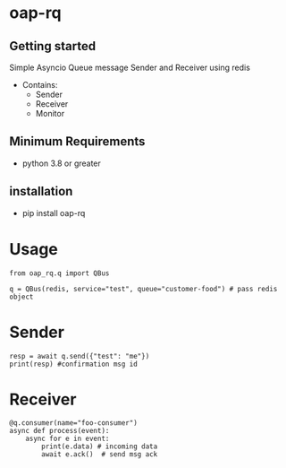 # oap-rq



## Getting started

Simple Asyncio Queue message Sender and Receiver using redis
* Contains:
    * Sender
    * Receiver
    * Monitor

## Minimum Requirements
* python 3.8 or greater

## installation

- pip install oap-rq

# Usage 

```
from oap_rq.q import QBus

q = QBus(redis, service="test", queue="customer-food") # pass redis object 

```
# Sender
```
resp = await q.send({"test": "me"})
print(resp) #confirmation msg id
```
# Receiver

```
@q.consumer(name="foo-consumer")
async def process(event):
    async for e in event:
        print(e.data) # incoming data
        await e.ack()  # send msg ack 
        
```



